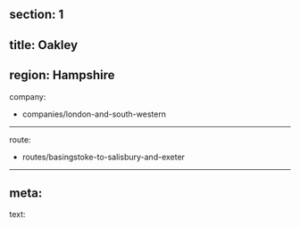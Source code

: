 ﻿section: 1
----
title: Oakley
----
region: Hampshire
----
company:
- companies/london-and-south-western
----
route:
- routes/basingstoke-to-salisbury-and-exeter
----
meta:
----
text: